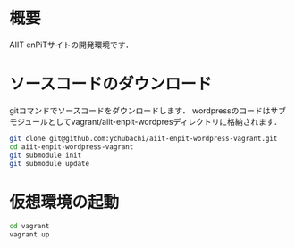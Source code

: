 # 概要
  AIIT enPiTサイトの開発環境です．

# ソースコードのダウンロード

  gitコマンドでソースコードをダウンロードします．
  wordpressのコードはサブモジュールとしてvagrant/aiit-enpit-wordpresディレクトリに格納されます．

```bash
git clone git@github.com:ychubachi/aiit-enpit-wordpress-vagrant.git
cd aiit-enpit-wordpress-vagrant
git submodule init
git submodule update
```

# 仮想環境の起動

```bash
cd vagrant
vagrant up
```
